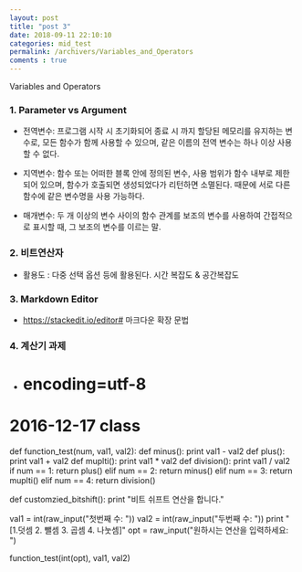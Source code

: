 ```yaml
---
layout: post
title: "post 3"
date: 2018-09-11 22:10:10
categories: mid_test
permalink: /archivers/Variables_and_Operators
coments : true
---
```


Variables and Operators

### 1. Parameter vs Argument
  - 전역변수: 프로그램 시작 시 초기화되어 종료 시 까지 할당된 메모리를 유지하는 변수로, 
    모든 함수가 함께 사용할 수 있으며, 같은 이름의 전역 변수는 하나 이상 사용할 수 없다.

  - 지역변수: 함수 또는 어떠한 블록 안에 정의된 변수, 사용 범위가 함수 내부로 제한되어 있으며, 
    함수가 호출되면 생성되었다가 리턴하면 소멸된다. 때문에 서로 다른 함수에 같은 변수명을 사용 가능하다. 
  
  - 매개변수:  두 개 이상의 변수 사이의 함수 관계를 보조의 변수를 사용하여 간접적으로 표시할 때, 그 보조의 변수를 이르는 말. 

   
### 2. 비트연산자
  - 활용도 : 다중 선택 옵션 등에 활용된다. 
    시간 복잡도 & 공간복잡도  

### 3. Markdown Editor
  - https://stackedit.io/editor# 마크다운 확장 문법

### 4. 계산기 과제
  - # encoding=utf-8
# 2016-12-17 class
def function_test(num, val1, val2):
    def minus():
        print val1 - val2
    def plus():
        print val1 + val2
    def muplti():
        print val1 * val2
    def division():
        print val1 / val2
    if num == 1:
        return plus()
    elif num == 2:
        return minus()
    elif num == 3:
        return muplti()
    elif num == 4:
        return division()

def customzied_bitshift():
    print "비트 쉬프트 연산을 합니다."


val1 = int(raw_input("첫번째 수: "))
val2 = int(raw_input("두번째 수: "))
print "[1.덧셈 2. 뺄셈 3. 곱셈 4. 나눗셈]"
opt = raw_input("원하시는 연산을 입력하세요: ")

function_test(int(opt), val1, val2)
